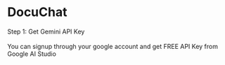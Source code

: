 # DocuChat

Step 1: Get Gemini API Key<br></br>
You can signup through your google account and get FREE API Key from Google AI Studio<br></br>
